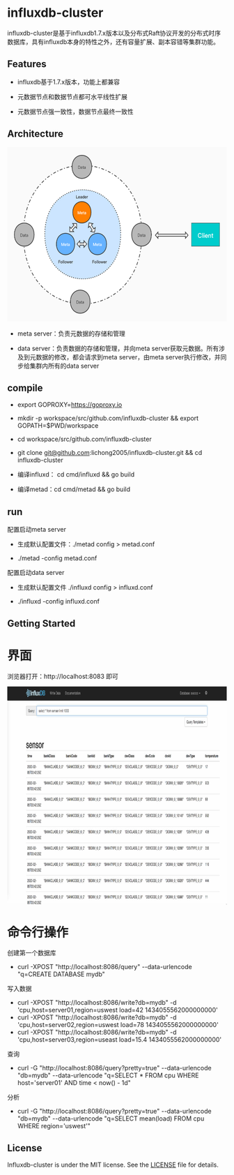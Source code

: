 

# influxdb-cluster

influxdb-cluster是基于influxdb1.7.x版本以及分布式Raft协议开发的分布式时序数据库，具有influxdb本身的特性之外，还有容量扩展、副本容错等集群功能。

## Features

- influxdb基于1.7.x版本，功能上都兼容

- 元数据节点和数据节点都可水平线性扩展 

- 元数据节点强一致性，数据节点最终一致性  

## Architecture
<img src="./docs/architecture.jpg" width=583.5 height=400 />

- meta server：负责元数据的存储和管理

- data server：负责数据的存储和管理，并向meta server获取元数据。所有涉及到元数据的修改，都会请求到meta server，由meta server执行修改，并同步给集群内所有的data server

## compile
 
- export GOPROXY=https://goproxy.io

- mkdir -p workspace/src/github.com/influxdb-cluster && export GOPATH=$PWD/workspace

- cd workspace/src/github.com/influxdb-cluster

- git clone git@github.com:lichong2005/influxdb-cluster.git && cd influxdb-cluster

- 编译influxd： cd cmd/influxd && go build  

- 编译metad：cd cmd/metad && go build

## run

配置启动meta server

- 生成默认配置文件：./metad config > metad.conf

- ./metad -config metad.conf

配置启动data server

- 生成默认配置文件 ./influxd config > influxd.conf

- ./influxd -config influxd.conf

## Getting Started

# 界面

浏览器打开：http://localhost:8083 即可

<img src="./docs/admin_web.jpg" width=900 height=500 />

# 命令行操作

创建第一个数据库
- curl -XPOST "http://localhost:8086/query" --data-urlencode "q=CREATE DATABASE mydb"

写入数据
- curl -XPOST "http://localhost:8086/write?db=mydb" -d 'cpu,host=server01,region=uswest load=42 1434055562000000000'
- curl -XPOST "http://localhost:8086/write?db=mydb" -d 'cpu,host=server02,region=uswest load=78 1434055562000000000'
- curl -XPOST "http://localhost:8086/write?db=mydb"  -d 'cpu,host=server03,region=useast load=15.4 1434055562000000000'

查询
- curl -G "http://localhost:8086/query?pretty=true" --data-urlencode "db=mydb" --data-urlencode "q=SELECT * FROM cpu WHERE host='server01' AND time < now() - 1d"

分析
- curl -G "http://localhost:8086/query?pretty=true" --data-urlencode "db=mydb" --data-urlencode "q=SELECT mean(load) FROM cpu WHERE region='uswest'"

## License
Influxdb-cluster is under the MIT license. See the [LICENSE](LICENSE) file for details.
